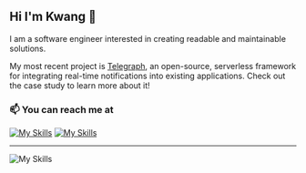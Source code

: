 ## Hi I'm Kwang 👋

I am a software engineer interested in creating readable and maintainable solutions. 

My most recent project is [Telegraph](https://telegraph-notify.github.io/), an open-source, serverless framework for integrating real-time notifications into existing applications. Check out the case study to learn more about it!

### 📫 You can reach me at
[![My Skills](https://skillicons.dev/icons?i=linkedin)](https://www.linkedin.com/in/kwang-lee/)
[![My Skills](https://skillicons.dev/icons?i=gmail)](mailto:kwjolee@gmail.com)

----

![My Skills](https://skillicons.dev/icons?i=ts,js,py,postgres,aws,react,express,github,html,css,linux,mongodb,nginx,nodejs)



<!--
**kwjolee/kwjolee** is a ✨ _special_ ✨ repository because its `README.md` (this file) appears on your GitHub profile.

Here are some ideas to get you started:

- 🔭 I’m currently working on ...
- 🌱 I’m currently learning ...
- 👯 I’m looking to collaborate on ...
- 🤔 I’m looking for help with ...
- 💬 Ask me about ...
- 📫 How to reach me: ...
- 😄 Pronouns: ...
- ⚡ Fun fact: ...
-->
